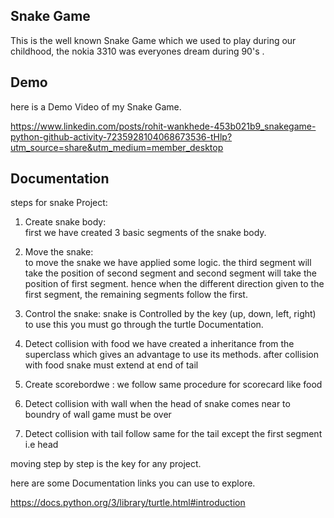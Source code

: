 
## Snake Game

This is the well known Snake Game which we used to play during our childhood, the nokia 3310 was everyones dream during 90's .
 
 
## Demo

here is a Demo Video of my Snake Game.

https://www.linkedin.com/posts/rohit-wankhede-453b021b9_snakegame-python-github-activity-7235928104068673536-tHlp?utm_source=share&utm_medium=member_desktop


## Documentation
steps for snake Project:
1) Create snake body:  
    first we have created 3 basic segments of the snake body.
2) Move the snake:  
    to move the snake we have applied some logic.
    the third segment will take the position of second             segment and second segment will take the position of first segment.
    hence when the different direction given to the first segment, the remaining segments follow the first.

3) Control the snake:
snake is Controlled by the key (up, down, left, right)
to use this you must go through the turtle Documentation.

4) Detect collision with food
we have created a inheritance from the superclass
which gives an advantage to use its methods.
after collision with food snake must extend at end of tail

5) Create scorebordwe :
we follow same procedure for scorecard like food

6) Detect collision with wall
when the head of snake comes near to boundry of wall game must be over

7) Detect collision with tail
follow same for the tail except the first segment i.e head

moving step by step is the key for any project.


here are some Documentation links you can use to explore.

https://docs.python.org/3/library/turtle.html#introduction



